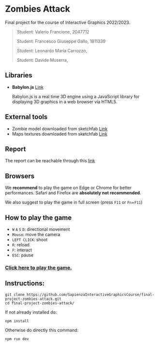 # Zombies Attack

Final project for the course of Interactive Graphics 2022/2023.

>Student: Valerio Francione, 2047712
>
>Student: Francesco Giuseppe Gallo, 1811339
>
>Student: Leonardo Maria Carrozzo,
>
>Student: Davide Muserra, 

## Libraries

-   **Babylon.js** [Link](https://www.babylonjs.com/)

    Babylon.js is a real time 3D engine using a JavaScript library for displaying 3D graphics in a web browser via HTML5.

## External tools

-   Zombie model downloaded from sketchfab [Link](https://sketchfab.com/)
-   Maps textures downloaded from sketchfab [Link](https://polyhaven.com/)

## Report

The report can be reachable through this [link]()

## Browsers

We **recommend** to play the game on Edge or Chrome for better performances. Safari and Firefox are **absolutely not recommended**.

We also suggest to play the game in full screen (press `F11` or `Fn`+`F11`)

## How to play the game

- `W` `A` `S` `D`: directional movement
- `Mouse`: move the camera
- `LEFT CLICK`: shoot
- `R`: reload 
- `F`: interact 
- `ESC`: pause

### [Click here to play the game.]()

## Instructions:

```
git clone https://github.com/SapienzaInteractiveGraphicsCourse/final-project-zombies-attack.git
cd final-project-zombies-attack/
```
If not already installed do:
```
npm install
```
Otherwise do directly this command:
```
npm run dev
```
